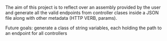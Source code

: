 The aim of this project is to reflect over an assembly provided by the user and generate all the valid endpoints from controller clases inside a JSON file along with other metadata (HTTP VERB, params).

Future goals: generate a class of string variables, each holding the path to an endpoint for all controllers
